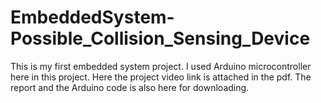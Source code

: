 # EmbeddedSystem-Possible_Collision_Sensing_Device
This is my first embedded system project. I used Arduino microcontroller here in this project. 
Here the project video link is attached in the pdf.
The report and the Arduino code is also here for downloading.
